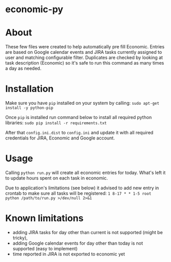 economic-py
===========

# About
These few files were created to help automatically pre fill Economic.
Entries are based on Google calendar events and JIRA tasks currently assigned
to user and matching configurable filter. Duplicates are checked by
looking at task description (Economic) so it's safe to run this command
as many times a day as needed.

# Installation
Make sure you have `pip` installed on your system by calling:
`sudo apt-get install -y python-pip`

Once `pip` is installed run command below to install all required python libraries:
`sudo pip install -r requirements.txt`

After that `config.ini.dist` to `config.ini` and update it with all required
credentials for JIRA, Economic and Google account.

# Usage
Calling `python run.py` will create all economic entries for today.
What's left it to update hours spent on each task in economic.

Due to application's limitations (see below) it advised to add new entry
in crontab to make sure all tasks will be registered:
`1 8-17 * * 1-5 root python /path/to/run.py >/dev/null 2>&1`

# Known limitations
* adding JIRA tasks for day other than current is not supported (might be tricky),
* adding Google calendar events for day other than today is not supported (easy to implement)
* time reported in JIRA is not exported to economic yet
